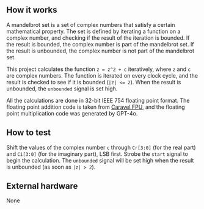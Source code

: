 <!---

This file is used to generate your project datasheet. Please fill in the information below and delete any unused
sections.

You can also include images in this folder and reference them in the markdown. Each image must be less than
512 kb in size, and the combined size of all images must be less than 1 MB.
-->

## How it works

A mandelbrot set is a set of complex numbers that satisfy a certain mathematical property. The set is defined by iterating a function on a complex number, and checking if the result of the iteration is bounded. If the result is bounded, the complex number is part of the mandelbrot set. If the result is unbounded, the complex number is not part of the mandelbrot set.

This project calculates the function `z = z^2 + c` iteratively, where `z` and `c` are complex numbers. The function is iterated on
every clock cycle, and the result is checked to see if it is bounded (`|z| <= 2`). When the result is unbounded, the `unbounded` signal is set high.

All the calculations are done in 32-bit IEEE 754 floating point format. The floating point addition code is taken from [Caravel FPU](https://github.dev/Lampro-Mellon/Caravel_FPU/blob/main/verilog/rtl/add_sub.sv), and the floating point multiplication code was generated by GPT-4o.

## How to test

Shift the values of the complex number `c` through `Cr[3:0]` (for the real part) and `Ci[3:0]` (for the imaginary part), LSB first. Strobe the `start` signal to begin the calculation. The `unbounded` signal will be set high when the result is unbounded (as soon as `|z| > 2`).

## External hardware

None
